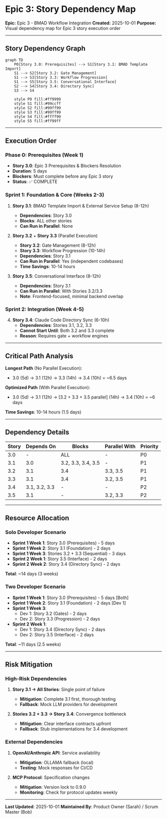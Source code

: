 # Epic 3: Story Dependency Map

**Epic:** Epic 3 - BMAD Workflow Integration
**Created:** 2025-10-01
**Purpose:** Visual dependency map for Epic 3 story execution order

---

## Story Dependency Graph

```mermaid
graph TD
    P0[Story 3.0: Prerequisites] --> S1[Story 3.1: BMAD Template Import]
    S1 --> S2[Story 3.2: Gate Management]
    S1 --> S3[Story 3.3: Workflow Progression]
    S1 --> S5[Story 3.5: Conversational Interface]
    S2 --> S4[Story 3.4: Directory Sync]
    S3 --> S4

    style P0 fill:#ff9999
    style S1 fill:#99ccff
    style S2 fill:#99ff99
    style S3 fill:#99ff99
    style S4 fill:#ffff99
    style S5 fill:#ff99ff
```

---

## Execution Order

### Phase 0: Prerequisites (Week 1)

- **Story 3.0**: Epic 3 Prerequisites & Blockers Resolution
- **Duration**: 5 days
- **Blockers**: Must complete before any Epic 3 story
- **Status**: ✅ COMPLETE

### Sprint 1: Foundation & Core (Weeks 2-3)

1. **Story 3.1**: BMAD Template Import & External Service Setup (8-12h)
   - **Dependencies**: Story 3.0
   - **Blocks**: ALL other stories
   - **Can Run in Parallel**: None

2. **Story 3.2** + **Story 3.3** (Parallel Execution)
   - **Story 3.2**: Gate Management (8-12h)
   - **Story 3.3**: Workflow Progression (10-14h)
   - **Dependencies**: Story 3.1
   - **Can Run in Parallel**: Yes (independent codebases)
   - **Time Savings**: 10-14 hours

3. **Story 3.5**: Conversational Interface (8-12h)
   - **Dependencies**: Story 3.1
   - **Can Run in Parallel**: With Stories 3.2/3.3
   - **Note**: Frontend-focused, minimal backend overlap

### Sprint 2: Integration (Week 4-5)

4. **Story 3.4**: Claude Code Directory Sync (6-10h)
   - **Dependencies**: Stories 3.1, 3.2, 3.3
   - **Cannot Start Until**: Both 3.2 and 3.3 complete
   - **Reason**: Requires gate + workflow engines

---

## Critical Path Analysis

**Longest Path** (No Parallel Execution):

- 3.0 (5d) → 3.1 (12h) → 3.3 (14h) → 3.4 (10h) = ~6.5 days

**Optimized Path** (With Parallel Execution):

- 3.0 (5d) → 3.1 (12h) → [3.2 + 3.3 + 3.5 parallel] (14h) → 3.4 (10h) = ~6 days

**Time Savings**: 10-14 hours (1.5 days)

---

## Dependency Details

| Story | Depends On    | Blocks             | Parallel With | Priority |
| ----- | ------------- | ------------------ | ------------- | -------- |
| 3.0   | -             | ALL                | -             | P0       |
| 3.1   | 3.0           | 3.2, 3.3, 3.4, 3.5 | -             | P1       |
| 3.2   | 3.1           | 3.4                | 3.3, 3.5      | P1       |
| 3.3   | 3.1           | 3.4                | 3.2, 3.5      | P1       |
| 3.4   | 3.1, 3.2, 3.3 | -                  | -             | P2       |
| 3.5   | 3.1           | -                  | 3.2, 3.3      | P2       |

---

## Resource Allocation

### Solo Developer Scenario

- **Sprint 1 Week 1**: Story 3.0 (Prerequisites) - 5 days
- **Sprint 1 Week 2**: Story 3.1 (Foundation) - 2 days
- **Sprint 1 Week 3**: Stories 3.2 + 3.3 (Sequential) - 3 days
- **Sprint 2 Week 1**: Story 3.5 (Interface) - 2 days
- **Sprint 2 Week 2**: Story 3.4 (Directory Sync) - 2 days

**Total**: ~14 days (3 weeks)

### Two Developer Scenario

- **Sprint 1 Week 1**: Story 3.0 (Prerequisites) - 5 days [Both]
- **Sprint 1 Week 2**: Story 3.1 (Foundation) - 2 days [Dev 1]
- **Sprint 1 Week 3**:
  - Dev 1: Story 3.2 (Gates) - 2 days
  - Dev 2: Story 3.3 (Progression) - 2 days
- **Sprint 2 Week 1**:
  - Dev 1: Story 3.4 (Directory Sync) - 2 days
  - Dev 2: Story 3.5 (Interface) - 2 days

**Total**: ~11 days (2.5 weeks)

---

## Risk Mitigation

### High-Risk Dependencies

1. **Story 3.1 → All Stories**: Single point of failure
   - **Mitigation**: Complete 3.1 first, thorough testing
   - **Fallback**: Mock LLM providers for development

2. **Stories 3.2 + 3.3 → Story 3.4**: Convergence bottleneck
   - **Mitigation**: Clear interface contracts upfront
   - **Fallback**: Stub implementations for 3.4 development

### External Dependencies

1. **OpenAI/Anthropic API**: Service availability
   - **Mitigation**: OLLAMA fallback (local)
   - **Testing**: Mock responses for CI/CD

2. **MCP Protocol**: Specification changes
   - **Mitigation**: Version lock to 0.9.0
   - **Monitoring**: Check for protocol updates weekly

---

**Last Updated**: 2025-10-01
**Maintained By**: Product Owner (Sarah) / Scrum Master (Bob)
